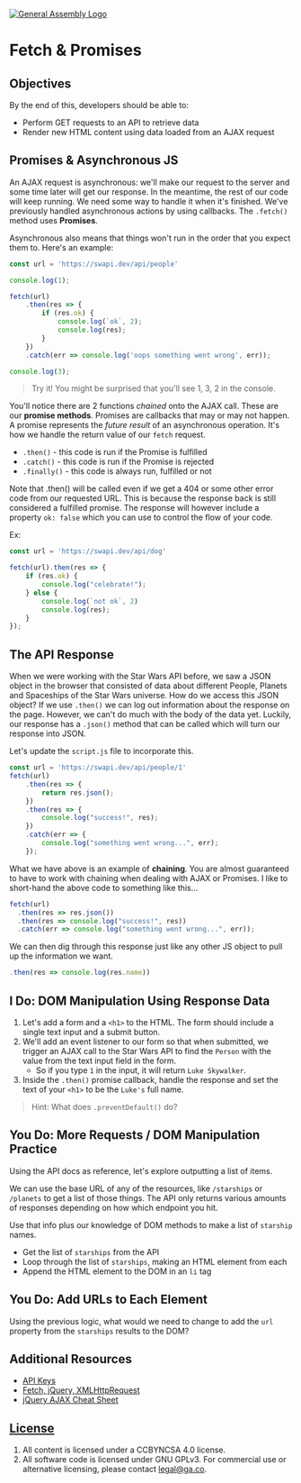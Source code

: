 [![General Assembly Logo](https://camo.githubusercontent.com/1a91b05b8f4d44b5bbfb83abac2b0996d8e26c92/687474703a2f2f692e696d6775722e636f6d2f6b6538555354712e706e67)](https://generalassemb.ly/education/web-development-immersive)

# Fetch & Promises

## Objectives

By the end of this, developers should be able to:

- Perform GET requests to an API to retrieve data
- Render new HTML content using data loaded from an AJAX request

## Promises & Asynchronous JS

An AJAX request is asynchronous: we'll make our request to the server and some
time later will get our response. In the meantime, the rest of our code will
keep running. We need some way to handle it when it's finished. We've previously
handled asynchronous actions by using callbacks. The `.fetch()` method uses
**Promises**.

Asynchronous also means that things won't run in the order that you expect them
to. Here's an example:

```js
const url = 'https://swapi.dev/api/people'

console.log(1);

fetch(url)
    .then(res => {
        if (res.ok) {
            console.log(`ok`, 2);
            console.log(res);
        }
    })
    .catch(err => console.log('oops something went wrong', err));

console.log(3);
```

> Try it! You might be surprised that you'll see 1, 3, 2 in the console.

You'll notice there are 2 functions _chained_ onto the AJAX call. These are our
**promise methods**. Promises are callbacks that may or may not happen. A
promise represents the _future result_ of an asynchronous operation. It's how we
handle the return value of our `fetch` request.

- `.then()` - this code is run if the Promise is fulfilled
- `.catch()` - this code is run if the Promise is rejected
- `.finally()` - this code is always run, fulfilled or not

Note that .then() will be called even if we get a 404 or some other error code
from our requested URL. This is because the response back is still considered a
fulfilled promise. The response will however include a property `ok: false`
which you can use to control the flow of your code.

Ex:

```js
const url = 'https://swapi.dev/api/dog'

fetch(url).then(res => {
    if (res.ok) {
        console.log("celebrate!");
    } else {
        console.log(`not ok`, 2)
        console.log(res);
    }
});
```

## The API Response

When we were working with the Star Wars API before, we saw a JSON object in the
browser that consisted of data about different People, Planets and
Spaceships of the Star Wars universe. How do we access this JSON object? If we use `.then()` we can
log out information about the response on the page. However, we can't do much
with the body of the data yet. Luckily, our response has a `.json()` method that
can be called which will turn our response into JSON.

Let's update the `script.js` file to incorporate this.

```js
const url = 'https://swapi.dev/api/people/1'
fetch(url)
    .then(res => {
        return res.json();
    })
    .then(res => {
        console.log("success!", res);
    })
    .catch(err => {
        console.log("something went wrong...", err);
    });
```

What we have above is an example of **chaining**. You are almost guaranteed to
have to work with chaining when dealing with AJAX or Promises. I like to
short-hand the above code to something like this...

```js
fetch(url)
  .then(res => res.json())
  .then(res => console.log("success!", res))
  .catch(err => console.log("something went wrong...", err));
```

We can then dig through this response just like any other JS object to pull up
the information we want.

```js
.then(res => console.log(res.name))
```

## I Do: DOM Manipulation Using Response Data

1. Let's add a form and a `<h1>` to the HTML. The form should include a single text input and a submit button.
1. We'll add an event listener to our form so that when submitted, we trigger an AJAX call to the Star Wars API to find the `Person` with the value from the text input field in the form.
   - So if you type `1` in the input, it will return `Luke Skywalker`.
2. Inside the `.then()` promise callback, handle the response and set the text of your `<h1>` to be the `Luke's` full name.

> Hint: What does `.preventDefault()` do?

## You Do: More Requests / DOM Manipulation Practice

Using the API docs as reference, let's explore outputting a list of items.

We can use the base URL of any of the resources, like `/starships` or `/planets` to get a list of those things. The API only returns various amounts of responses depending on how which endpoint you hit.

Use that info plus our knowledge of DOM methods to make a list of `starship` names.

- Get the list of `starships` from the API
- Loop through the list of `starships`, making an HTML element from each
- Append the HTML element to the DOM in an `li` tag

## You Do: Add URLs to Each Element

Using the previous logic, what would we need to change to add the `url` property from the `starships` results to the DOM?


## Additional Resources

- [API Keys](/apiKeysExercise.md)
- [Fetch, jQuery, XMLHttpRequest](/fetch-jquery-xml.md)
- [jQuery AJAX Cheat Sheet](/jQuery-ajax-cheatsheet.md)

## [License](LICENSE)

1. All content is licensed under a CC­BY­NC­SA 4.0 license.
1. All software code is licensed under GNU GPLv3. For commercial use or
   alternative licensing, please contact legal@ga.co.
